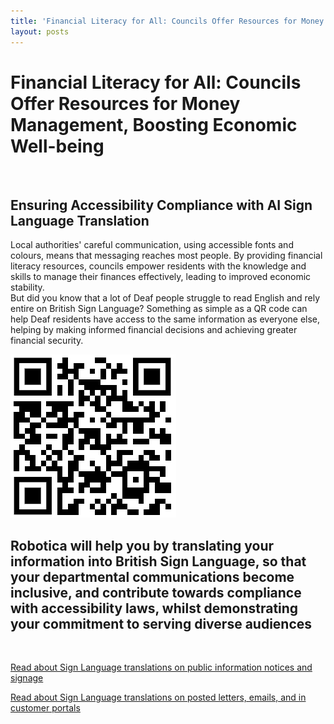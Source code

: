```yaml
---
title: 'Financial Literacy for All: Councils Offer Resources for Money Management, Boosting Economic Well-being'
layout: posts
---
```


# Financial Literacy for All: Councils Offer Resources for Money Management, Boosting Economic Well-being

![]()

## Ensuring Accessibility Compliance with AI Sign Language Translation

Local authorities' careful communication, using accessible fonts and colours, means that messaging reaches most people.  By providing financial literacy resources, councils empower residents with the knowledge and skills to manage their finances effectively, leading to improved economic stability.  
But did you know that a lot of Deaf people struggle to read English and rely entire on British Sign Language?
Something as simple as a QR code can help Deaf residents have access to the same information as everyone else, helping by making informed financial decisions and achieving greater financial security.

![QR Code](/posts/images/qr-contact.png)

## Robotica will help you by translating your information into British Sign Language, so that your departmental communications become inclusive, and contribute towards compliance with accessibility laws, whilst demonstrating your commitment to serving diverse audiences

<br/>

[Read about Sign Language translations on public information notices and signage](/solutions/gazette)

[Read about Sign Language translations on posted letters, emails, and in customer portals](/solutions/correspondent)
